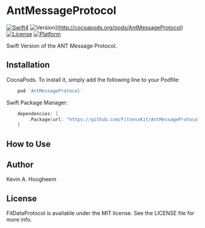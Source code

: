 # AntMessageProtocol

[![Swift4](https://img.shields.io/badge/swift4-compatible-4BC51D.svg?style=flat)](https://developer.apple.com/swift)
![Version](https://img.shields.io/cocoapods/v/BluetoothMessageProtocol.svg?style=flat)](http://cocoapods.org/pods/AntMessageProtocol)
[![License](https://img.shields.io/cocoapods/l/BluetoothMessageProtocol.svg?style=flat)](http://cocoapods.org/pods/AntMessageProtocol)
[![Platform](https://img.shields.io/cocoapods/p/BluetoothMessageProtocol.svg?style=flat)](http://cocoapods.org/pods/AntMessageProtocol)



Swift Version of the ANT Message Protocol.


## Installation

 CocoaPods. To install it, simply add the following line to your Podfile:

```ruby
    pod 'AntMessageProtocol'
```

Swift Package Manager:
```swift
    dependencies: [
        .Package(url: "https://github.com/FitnessKit/AntMessageProtocol", from: 0.1.1)
    ]
```
## How to Use

## Author

Kevin A. Hoogheem

## License

FitDataProtocol is available under the MIT license. See the LICENSE file for more info.
